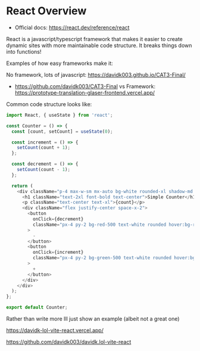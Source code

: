 # React Overview

* Official docs: https://react.dev/reference/react

React is a javascript/typescript framework that makes it easier to create dynamic sites with more maintainable code structure.
It breaks things down into functions!

Examples of how easy frameworks make it:

No framework, lots of javascript: https://davidk003.github.io/CAT3-Final/
* https://github.com/davidk003/CAT3-Final
vs Framework:
https://prototype-translation-glaser-frontend.vercel.app/


Common code structure looks like:
```javascript
import React, { useState } from 'react';

const Counter = () => {
  const [count, setCount] = useState(0);

  const increment = () => {
    setCount(count + 1);
  };

  const decrement = () => {
    setCount(count - 1);
  };

  return (
    <div className="p-4 max-w-sm mx-auto bg-white rounded-xl shadow-md space-y-2">
      <h1 className="text-2xl font-bold text-center">Simple Counter</h1>
      <p className="text-center text-xl">{count}</p>
      <div className="flex justify-center space-x-2">
        <button
          onClick={decrement}
          className="px-4 py-2 bg-red-500 text-white rounded hover:bg-red-600"
        >
          -
        </button>
        <button
          onClick={increment}
          className="px-4 py-2 bg-green-500 text-white rounded hover:bg-green-600"
        >
          +
        </button>
      </div>
    </div>
  );
};

export default Counter;
```

Rather than write more Ill just show an example (albeit not a great one)

https://davidk-lol-vite-react.vercel.app/

https://github.com/davidk003/davidk.lol-vite-react